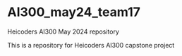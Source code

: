 # AI300_may24_team17
Heicoders AI300 May 2024 repository

This is a repository for Heicoders AI300 capstone project